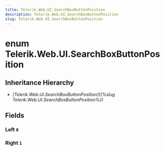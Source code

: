 ```yaml
---
title: Telerik.Web.UI.SearchBoxButtonPosition
description: Telerik.Web.UI.SearchBoxButtonPosition
slug: Telerik.Web.UI.SearchBoxButtonPosition
---
```


# enum Telerik.Web.UI.SearchBoxButtonPosition  

## Inheritance Hierarchy

* *[Telerik.Web.UI.SearchBoxButtonPosition]({%slug Telerik.Web.UI.SearchBoxButtonPosition%})*

## Fields

### Left `0`

### Right `1`



